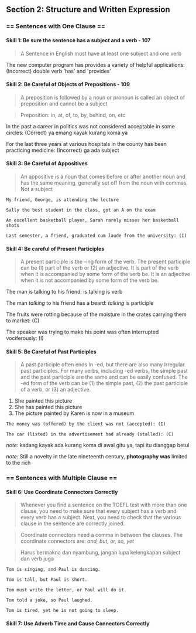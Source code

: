 ## Section 2: Structure and Written Expression

### == Sentences with One Clause ==

#### Skill 1: Be sure the sentence has a subject and a verb - 107

> A Sentence in English must have at least one subject and one verb

The new computer program has provides a variety of helpful applications: (Incorrect) double verb 'has' and 'provides'

#### Skill 2: Be Careful of Objects of Prepositions - 109

> A preposition is followed by a noun or pronoun is called an object of preposition and cannot be a subject

> Preposition: in, at, of, to, by, behind, on, etc

In the past a career in politics was not considered acceptable in some circles: (Correct) ya emang kayak kurang koma ya

For the last three years at various hospitals in the county has been practicing medicine: (Incorrect) ga ada subject

#### Skill 3: Be Careful of Appositives

> An appositive is a noun that comes before or after another noun and has the same meaning, generally set off from the noun with commas. Not a subject

`My friend, George, is attending the lecture`

`Sally the best student in the class, got an A on the exam`

`An excellent basketball player, Sarah rarely misses her basketball shots`

``` Last semester, a friend, graduated cum laude from the university: (I) ```

#### Skill 4: Be careful of Present Participles

> A present participle is the -ing form of the verb. The present participle can be (I) part of the
verb or (2) an adjective. It is part of the verb when it is accompanied by some form of the verb
be. It is an adjective when it is not accompanied by some form of the verb be.

The man is talking to his friend: is talking is verb

The man *talking* to his friend has a beard: *talking* is participle

The fruits were rotting because of the moisture in the crates carrying them to market: (C)

The speaker was trying to make his point was often interrupted vociferously: (I)

#### Skill 5: Be Careful of Past Participles
> A past participle often ends In -ed, but there are also many Irregular past participles. For many
verbs, including -ed verbs, the simple past and the past participle are the same and can be easily
confused. The -ed form of the verb can be (1) the simple past, (2) the past participle of a
verb, or (3) an adjective.
1. She painted this picture
2. She has painted this picture
3. The picture painted by Karen is now in a museum

`The money was (offered) by the client was not (accepted): (I)`

`The car (listed) in the advertisement had already (stalled): (C)`

_note_: kadang kayak ada kurang koma di awal gitu ya, tapi itu dianggap betul

_note_: Still a novelty in the late nineteenth century, **photography was** limited to the rich

### == Sentences with Multiple Clause ==

#### Skill 6: Use Coordinate Connectors Correctly

> Whenever you find a sentence on the TOEFL test with more than one clause, you need to make sure that every subject has a verb and every verb has a subject.
> Next, you need to check that the various clause in the sentence are correctly joined.

> Coordinate connectors need a comma in between the clauses.
> The coordinate connectors are: _and, but, or, so, yet_

> Harus bermakna dan nyambung, jangan lupa kelengkapan subject dan verb juga

`Tom is singing, and Paul is dancing.`

`Tom is tall, but Paul is short.`

`Tom must write the letter, or Paul will do it.`

`Tom told a joke, so Paul laughed.`

 `Tom is tired, yet he is not going to sleep.`

#### Skill 7: Use Adverb Time and Cause Connectors Correctly
